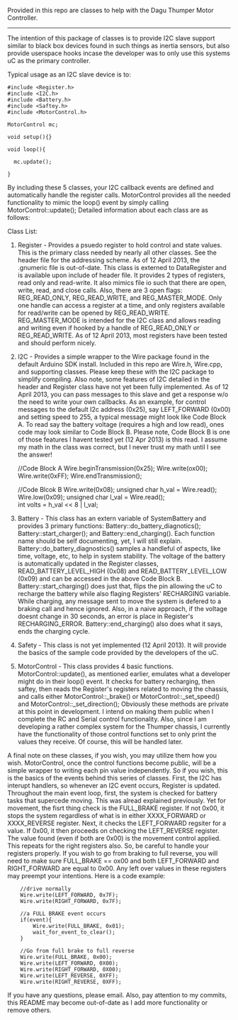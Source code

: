Provided in this repo are classes to help with the Dagu Thumper Motor Controller.
_________________________________________________________________________________

The intention of this package of classes is to provide I2C slave support similar to black box devices found in 
such things as inertia sensors, but also provide userspace hooks incase the developer was to only use 
this systems uC as the primary controller. 

Typical usage as an I2C slave device is to:

    #include <Register.h>
    #include <I2C.h>
    #include <Battery.h>
    #include <Saftey.h>
    #include <MotorControl.h>
    
    MotorControl mc;
    
    void setup(){}
    
    void loop(){
    
      mc.update();
      
    }
    
By including these 5 classes, your I2C callback events are defined and automatically handle the register calls. MotorControl
provides all the needed functionality to mimic the loop() event by simply calling MotorControl::update(); Detailed information
about each class are as follows:

Class List:

  1) Register - Provides a psuedo register to hold control and state values. This is the primary class needed by nearly 
  all other classes. See the header file for the addressing scheme. As of 12 April 2013, the .gnumeric file is out-of-date.
  This class is externed to DataRegister and is available upon include of header file. It provides 2 types of registers,
  read only and read-write. It also mimics file io such that there are open, write, read, and close calls. Also, there are
  3 open flags: REG_READ_ONLY, REG_READ_WRITE, and REG_MASTER_MODE. Only one handle can access a register at a time, and
  only registers available for read/write can be opened by REG_READ_WRITE. REG_MASTER_MODE is intended for the I2C class 
  and allows reading and writing even if hooked by a handle of REG_READ_ONLY or REG_READ_WRITE. As of 12 April 2013,
  most registers have been tested and should perform nicely. 
  
  2) I2C - Provides a simple wrapper to the Wire package found in the default Arduino SDK install. Included in this repo
  are Wire.h, Wire.cpp, and supporting classes. Please keep these with the I2C package to simplify compiling. Also note,
  some features of I2C detailed in the header and Register class have not yet been fully implemented. As of 12 April 2013,
  you can pass messages to this slave and get a response w/o the need to write your own callbacks. As an example, for
  control messages to the default I2c address (0x25), say LEFT_FORWARD (0x00) and setting speed to 255, a typical message 
  might look like Code Block A. To read say the battery voltage (requires a high and low read), ones code may look similar 
  to Code Block B. Please note, Code Block B is one of those features I havent tested yet (12 Apr 2013) is this read. I assume my math in the 
  class was correct, but I never trust my math until I see the answer!
  
        //Code Block A
        Wire.beginTransmission(0x25);
        Wire.write(ox00);
        Wire.write(0xFF);
        Wire.endTransmission();


        //Code Blcok B
        Wire.write(0x08);
        unsigned char h_val = Wire.read();
        Wire.low(0x09);
        unsigned char l_val = Wire.read();        
        int volts = h_val << 8 | l_val;

  3) Battery - This class has an extern variable of SystemBattery and provides 3 primary functions: Battery::do_battery_diagnotics();
  Battery::start_charger(); and Battery::end_charging(). Each function name should be self documenting, yet, I will still 
  explain. Battery::do_battery_diagnostics() samples a handleful of aspects, like time, voltage, etc, to help in system
  stability. The voltage of the battery is automatically updated in the Register classes, READ_BATTERY_LEVEL_HIGH (0x08) and
  READ_BATTERY_LEVEL_LOW (0x09) and can be accessed in the above Code Block B. Battery::start_charging() does just that, 
  flips the pin allowing the uC to recharge the battery while also flaging Registers' RECHARGING variable. While charging, any message sent to move the system is defered
  to a braking call and hence ignored. Also, in a naive approach, if the voltage doesnt change in 30 seconds, an 
  error is place in Register's RECHARGING_ERROR. Battery::end_charging() also does what it says, ends the charging cycle.
  
  4) Safety - This class is not yet implemented (12 April 2013). It will provide the basics of the sample code provided
  by the developers of the uC. 
  
  5) MotorControl - This class provides 4 basic functions. MotorControl::update(), as mentioned earlier, emulates what a 
  developer might do in their loop() event. It checks for battery recharging, then saftey, then reads the Register's 
  registers related to moving the chassis, and calls either MotorControl::_brake() or MotorControl::_set_speed() and 
  MotorControl::_set_direction(); Obviously these methods are private at this point in development. I intend on making them
  public when I complete the RC and Serial control functionality. Also, since I am developing a rather complex system
  for the Thumper chassis, I currently have the functionality of those control functions set to only print the 
  values they receive. Of course, this will be handled later.
  
  
A final note on these classes, if you wish, you may utilize them how you wish. MotorControl, once the control functions
become public, will be a simple wrapper to writing each pin value independently. So if you wish, this is the basics of the
events behind this series of classes. First, the I2C has interupt handlers, so whenever an I2C event occurs, Register is
updated. Throughout the main event loop, first, the system is checked for battery tasks that supercede moving. This was
alread explained previously. Yet for movement, the fisrt thing check is the FULL_BRAKE register. If not 0x00, it stops the 
system regardless of what is in either XXXX_FORWARD or XXXX_REVERSE register. Next, it checks the LEFT_FORWARD regsiter
for a value. If 0x00, it then proceeds on checking the LEFT_REVERSE register. The value found (even if both are 0x00) is
the movement control applied. This repeats for the right registers also. So, be careful to handle your registers properly.
If you wish to go from braking to full reverse, you will need to make sure FULL_BRAKE == ox00 and both LEFT_FORWARD and 
RIGHT_FORWARD are equal to 0x00. Any left over values in these registers may preempt your intentions. Here is a code example:

        //drive normally
        Wire.write(LEFT_FORWARD, 0x7F);
        Wire.write(RIGHT_FORWARD, 0x7F);

        //a FULL BRAKE event occurs
        if(event){
            Wire.write(FULL_BRAKE, 0x01);
            wait_for_event_to_clear();
        }

        //Go from full brake to full reverse
        Wire.write(FULL_BRAKE, 0x00);
        Wire.write(LEFT_FORWARD, 0X00);
        Wire.write(RIGHT_FORWARD, 0X00);
        Wire.write(LEFT_REVERSE, 0XFF);
        Wire.write(RIGHT_REVERSE, 0XFF);
    

If you have any questions, please email. Also, pay attention to my commits, this README may become out-of-date
as I add more functionality or remove others.
